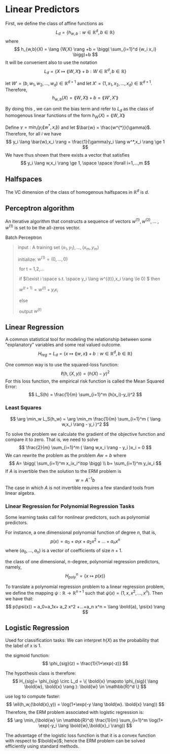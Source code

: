 # Linear Predictors

First, we define the class of affine functions as 
$$
L_d = \{ h_{w,b}: w \in \mathbb{R}^d, b \in \mathbb{R} \}
$$
where
$$
h_{w,b}(X) = \lang {W,X} \rang +b = \bigg( \sum_{i=1}^d {w_i x_i} \bigg)+b
$$
It will be convenient also to use the notation
$$
L_d=\{ X \mapsto \lang W,X \rang +b : W \in \mathbb{R}^d, b \in \mathbb{R} \}
$$


let $W' = (b,w_1, w_2,...,w_d) \in \mathbb{R}^{d+1}$ and let $X'=(1,x_1,x_2,...,x_d) \in \mathbb{R}^{d+1}$. Therefore,
$$
h_{w,b}(X) = \lang W,X \rang +b = \lang W',X' \rang
$$


By doing this , we can omit the bias term and refer to $L_d$ as the class of homogenous linear functions of the form $h_W(X) = \lang W,X \rang$



Define $\gamma = \min_i (y_i \lang w^{*}, x_i \rang)$ and let $\bar{w} = \frac{w^{*}}{\gamma}$. Therefore, for all $i$ we have
$$
y_i \lang \bar{w},x_i \rang = \frac{1}{\gamma}y_i \lang w^*,x_i \rang \ge 1
$$
We have thus shown that there exists a vector that satisfies
$$
y_i \lang w,x_i \rang \ge 1, \space \space \forall i=1,...,m
$$


## Halfspaces

The VC dimension of the class of homogenous halfspaces in $\mathbb{R}^d$ is $d$.



## Perceptron algorithm

An iterative algorithm that constructs a sequence of vectors $w^{(1)},w^{(2)},...$ , $w^{(1)}$ is set to be the all-zeros vector.



Batch Perceptron

> input : A training set $(x_1,y_1),...,(x_m,y_m)$
>
> initialize: $w^{(1)}=(0,...,0)$
>
> ​	for t = 1,2,...
>
> ​		if $(\exist i \space s.t. \space y_i \lang w^{(t)},x_i \rang \le 0) $ then
>
> ​				$w^{(t+1)} = w^{(t)}+y_i x_i$
>
> ​		else
>
> ​				output $w^{(t)}$



## Linear Regression

A common statistical tool for modeling the relationship between some "explanatory" variables and some real valued outcome.
$$
H_{reg} = L_d=\{ x \mapsto \lang w,x \rang+b:w \in \mathbb{R}^d, b \in \mathbb{R} \}
$$


One common way is to use the squared-loss function:
$$
\ell(h,(X,y)) = (h(X)-y)^2
$$
For this loss function, the empirical risk function is called the Mean Squared Error:
$$
L_S(h) = \frac{1}{m} \sum_{i=1}^m (h(x_i)-y_i)^2
$$

### Least Squares

$$
\arg \min_w L_S(h_w) = \arg \min_m \frac{1}{m} \sum_{i=1}^m ( \lang w,x_i \rang - y_i )^2
$$

To solve the problem we calculate the gradient of the objective function and compare it to zero. That is, we need to solve
$$
\frac{2}{m} \sum_{i=1}^m ( \lang w,x_i \rang - y_i )x_i = 0
$$
We can rewrite the problem as the problem $Aw=b$ where
$$
A= \bigg( \sum_{i=1}^m x_ix_i^\top \bigg) \\
b= \sum_{i=1}^m y_ix_i
$$
If $A$ is invertible then the solution to the ERM problem is 
$$
w=A^{-1} b
$$
The case in which $A$ is not invertible requires a few standard tools from linear algebra.



### Linear Regression for Polynomial Regression Tasks

Some learning tasks call for nonlinear predictors, such as polynomial predictors.

For instance, a one dimensional polynomial function of degree $n$, that is,
$$
p(x)=a_0+a_1x+a_2x^2+...+a_nx^n
$$
where $(a_0,...,a_n)$ is a vector of coefficients of size $n+1$.



the class of one dimensional, n-degree, polynomial regression predictors, namely,
$$
H_{poly}^n = \{ x \mapsto p(x) \}
$$


To translate a polynomial regression problem to a linear regression problem, we define the mapping $\psi: \mathbb{R} \rightarrow \mathbb{R}^{n+1}$ such that $\psi(x) = (1,x,x^2,...,x^n)$. Then we have that:
$$
p(\psi(x)) = a_0+a_1x+ a_2 x^2 +...+a_n x^n = \lang \bold{a}, \psi(x) \rang
$$

## Logistic Regression

Used for classification tasks: We can interpret $h(X)$ as the probability that the label of x is 1.

the sigmoid function:
$$
\phi_{sig}(z) = \frac{1}{1+\exp(-z)}
$$


The hypothesis class is therefore:
$$
H_{sig}= \phi_{sig} \circ L_d = \{ \bold{x} \mapsto \phi_{sig}( \lang \bold{w}, \bold{x} \rang ): \bold{w} \in \mathbb{R}^d  \}
$$


use log to compute faster:
$$
\ell(h_w,(\bold{x},y)) = \log(1+\exp(-y \lang \bold{w}. \bold{x} \rang))
$$
Therefore, the ERM problem associated with logistic regression is:
$$
\arg \min_{\bold{w} \in \mathbb{R}^d} \frac{1}{m} \sum_{i=1}^m \log(1+ \exp(-y_i \lang \bold{w},\bold{x}_i \rang))
$$


The advantage of the logistic loss function is that it is a convex function with respect to $\bold{w}$; hence the ERM problem can be solved efficiently using standard methods.